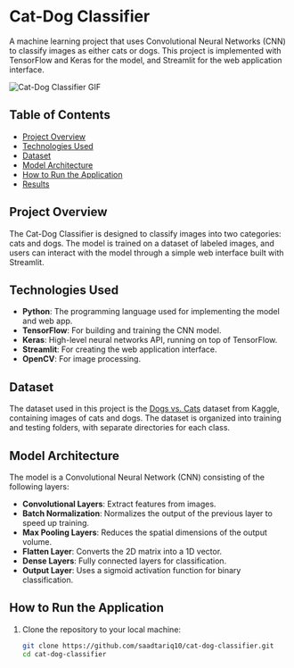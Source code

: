 # Cat-Dog Classifier

A machine learning project that uses Convolutional Neural Networks (CNN) to classify images as either cats or dogs. This project is implemented with TensorFlow and Keras for the model, and Streamlit for the web application interface.

![Cat-Dog Classifier GIF](https://github.com/saadtariq10/cat-dog-classifier/blob/main/cat-dog.gif?raw=true)

## Table of Contents
- [Project Overview](#project-overview)
- [Technologies Used](#technologies-used)
- [Dataset](#dataset)
- [Model Architecture](#model-architecture)
- [How to Run the Application](#how-to-run-the-application)
- [Results](#results)

## Project Overview

The Cat-Dog Classifier is designed to classify images into two categories: cats and dogs. The model is trained on a dataset of labeled images, and users can interact with the model through a simple web interface built with Streamlit.

## Technologies Used

- **Python**: The programming language used for implementing the model and web app.
- **TensorFlow**: For building and training the CNN model.
- **Keras**: High-level neural networks API, running on top of TensorFlow.
- **Streamlit**: For creating the web application interface.
- **OpenCV**: For image processing.

## Dataset

The dataset used in this project is the [Dogs vs. Cats](https://www.kaggle.com/c/dogs-vs-cats/data) dataset from Kaggle, containing images of cats and dogs. The dataset is organized into training and testing folders, with separate directories for each class.

## Model Architecture

The model is a Convolutional Neural Network (CNN) consisting of the following layers:
- **Convolutional Layers**: Extract features from images.
- **Batch Normalization**: Normalizes the output of the previous layer to speed up training.
- **Max Pooling Layers**: Reduces the spatial dimensions of the output volume.
- **Flatten Layer**: Converts the 2D matrix into a 1D vector.
- **Dense Layers**: Fully connected layers for classification.
- **Output Layer**: Uses a sigmoid activation function for binary classification.

## How to Run the Application

1. Clone the repository to your local machine:
   ```bash
   git clone https://github.com/saadtariq10/cat-dog-classifier.git
   cd cat-dog-classifier
